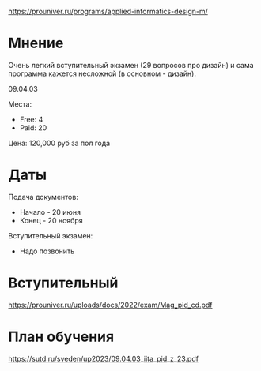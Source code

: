 https://prouniver.ru/programs/applied-informatics-design-m/

# Мнение

Очень легкий вступительный экзамен (29 вопросов про дизайн) и сама программа 
кажется несложной (в основном - дизайн).

09.04.03

Места:
- Free: 4
- Paid: 20

Цена: 120,000 руб за пол года

# Даты

Подача документов:
- Начало - 20 июня 
- Конец  - 20 ноября

Вступительный экзамен:
- Надо позвонить

# Вступительный

https://prouniver.ru/uploads/docs/2022/exam/Mag_pid_cd.pdf

# План обучения

https://sutd.ru/sveden/up2023/09.04.03_iita_pid_z_23.pdf